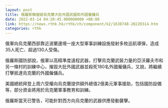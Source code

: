 ```yaml
---
layout: post
title: 俄羅斯稱摧毀烏克蘭大批外國武器和外國僱傭兵
date: 2022-03-14 04:20:45.000000000 +08:00
link: https://news.rthk.hk/rthk/ch/component/k2/1638748-20220314.htm
categories: rthk
---
```


俄軍向烏克蘭西部靠近波蘭邊境一座大型軍事訓練設施發射多枚巡航導彈，造成35人死亡、超過130人受傷。

俄羅斯國防部說，俄軍以高精準度遠程武器，打擊烏克蘭武裝力量的亞沃羅夫市和另一條村的訓練中心，摧毀大批外國武器並殺死180名外國僱傭兵，又說，將繼續打擊抵達烏克蘭的外國僱傭兵。

美國總統拜登上周六受權向烏克蘭提供額外總值2億美元軍事援助，包括國防設備等，部分資金將用於烏克蘭軍事教育和訓練。

俄羅斯當天已警告，可能針對西方向烏克蘭的武器供應發動襲擊。
